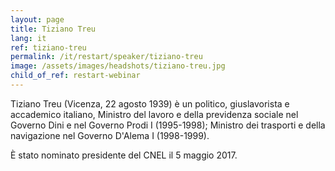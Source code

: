 ```yaml
---
layout: page
title: Tiziano Treu
lang: it
ref: tiziano-treu
permalink: /it/restart/speaker/tiziano-treu
image: /assets/images/headshots/tiziano-treu.jpg
child_of_ref: restart-webinar
---
```


Tiziano Treu (Vicenza, 22 agosto 1939) è un politico, giuslavorista e accademico italiano, Ministro del lavoro e della previdenza sociale nel Governo Dini e nel Governo Prodi I (1995-1998); Ministro dei trasporti e della navigazione nel Governo D'Alema I (1998-1999).

È stato nominato presidente del CNEL il 5 maggio 2017.
